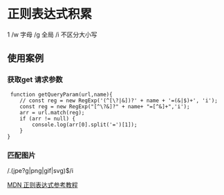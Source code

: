 # 正则表达式积累

1
 /w 字母  /g 全局 /i 不区分大小写

## 使用案例
### 获取get 请求参数
```
 function getQueryParam(url,name){
    // const reg = new RegExp('(^[\?|&])?' + name + '=(&|$)+', 'i');
    const reg = new RegExp("[^\?&]?" + name+ "=[^&]+",'i');
    arr = url.match(reg);
    if (arr != null) {
        console.log(arr[0].split('=')[1]);
    }
}
```

### 匹配图片

/\.(jpe?g|png|gif|svg)$/i

[MDN 正则表达式参考教程](https://developer.mozilla.org/zh-CN/docs/Web/JavaScript/Guide/Regular_Expressions)